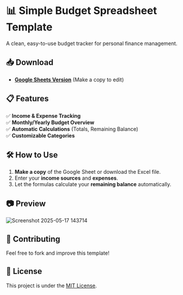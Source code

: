 # 📊 Simple Budget Spreadsheet Template  

A clean, easy-to-use budget tracker for personal finance management.  

## 📥 Download  
- **[Google Sheets Version](https://docs.google.com/spreadsheets/d/1fdXPgODRkPDnxk8KKkgTthWHm4puXWLlWMqrUEuIMM8/edit?usp=sharing)** (Make a copy to edit)  
    

## 📋 Features  
✅ **Income & Expense Tracking**  
✅ **Monthly/Yearly Budget Overview**  
✅ **Automatic Calculations** (Totals, Remaining Balance)  
✅ **Customizable Categories**  

## 🛠 How to Use  
1. **Make a copy** of the Google Sheet or download the Excel file.  
2. Enter your **income sources** and **expenses**.  
3. Let the formulas calculate your **remaining balance** automatically.  

## 📷 Preview  
![Screenshot 2025-05-17 143714](https://github.com/user-attachments/assets/f63f2113-623e-428e-a165-91f625eff48e)
  

## 🔄 Contributing  
Feel free to fork and improve this template!  

## 📜 License  
This project is under the [MIT License](LICENSE).  
